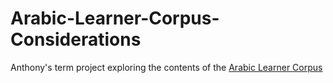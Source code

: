 # Arabic-Learner-Corpus-Considerations
Anthony's term project exploring the contents of the [Arabic Learner Corpus](https://www.arabiclearnercorpus.com/)